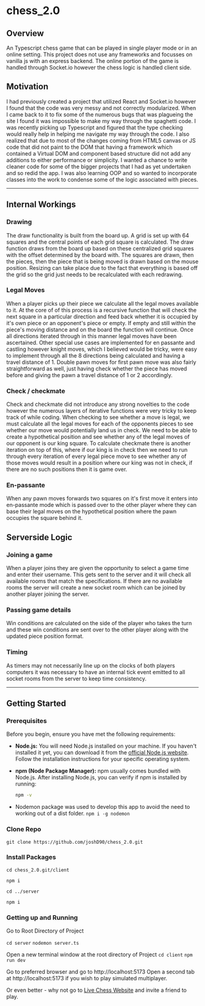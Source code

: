 # chess_2.0

## Overview
An Typescript chess game that can be played in single player mode or in an online setting.  This project does not use any frameworks and focusses on vanilla js with an express backend.  The online portion of the game is handled through Socket.io however the chess logic is handled client side.

## Motivation
I had previously created a project that utilized React and Socket.io however I found that the code was very messy and not correctly modularized.  When I came back to it to fix some of the numerous bugs that was plagueing the site I found it was impossible to make my way through the spaghetti code.  I was recently picking up Typescript and figured that the type checking would really help in helping me navigate my way through the code.  I also realized that due to most of the changes coming from HTML5 canvas or JS code that did not paint to the DOM that having a framework which contained a Virtual DOM and component based structure did not add any additions to either performance or simplicity.  I wanted a chance to write cleaner code for some of the bigger projects that I had as yet undertaken and so redid the app.  I was also learning OOP and so wanted to incorporate classes into the work to condense some of the logic associated with pieces.

---

## Internal Workings
### Drawing
The draw functionality is built from the board up.  A grid is set up with 64 squares and the central points of each grid square is calculated.  The draw function draws from the board up based on these centralized grid squares with the offset determined by the board with.  The squares are drawn, then the pieces, then the piece that is being moved is drawn based on the mouse position.  Resizing can take place due to the fact that everything is based off the grid so the grid just needs to be recalculated with each redrawing.

### Legal Moves
When a player picks up their piece we calculate all the legal moves available to it.  At the core of of this process is a recursive function that will check the next square in a particular direction and feed back whether it is occupied by it's own piece or an opponent's piece or empty.  If empty and still within the piece's moving distance and on the board the function will continue.
Once all directions iterated through in this manner legal moves have been ascertained.  Other special use cases are implemented for en passante and castling however knight moves, which I believed would be tricky, were easy to implement through all the 8 directions being calculated and having a travel distance of 1.  Double pawn moves for first pawn move was also fairly straightforward as well, just having check whether the piece has moved before and giving the pawn a travel distance of 1 or 2 accordingly.

### Check / checkmate
Check and checkmate did not introduce any strong novelties to the code however the numerous layers of iterative functions were very tricky to keep track of while coding.  When checking to see whether a move is legal, we must calculate all the legal moves for each of the opponents pieces to see whether our move would potentially land us in check.  We need to be able to create a hypothetical position and see whether any of the legal moves of our opponent is our king square.  To calculate checkmate there is another iteration on top of this, where if our king is in check then we need to run through every iteration of every legal piece move to see whether any of those moves would result in a position where our king was not in check, if there are no such positions then it is game over.

### En-passante
When any pawn moves forwards two squares on it's first move it enters into en-passante mode which is passed over to the other player where they can base their legal moves on the hypothetical position where the pawn occupies the square behind it.

## Serverside Logic
### Joining a game
When a player joins they are given the opportunity to select a game time and enter their username.  This gets sent to the server and it will check all available rooms that match the specifications.  If there are no available rooms the server will create a new socket room which can be joined by another player joining the server.

### Passing game details
Win conditions are calculated on the side of the player who takes the turn and these win conditions are sent over to the other player along with the updated piece position format.

### Timing
As timers may not necessarily line up on the clocks of both players computers it was necessary to have an internal tick event emitted to all socket rooms from the server to keep time consistency.

---

## Getting Started
### Prerequisites

Before you begin, ensure you have met the following requirements:

- **Node.js:** You will need Node.js installed on your machine. If you haven't installed it yet, you can download it from the [official Node.js website](https://nodejs.org/). Follow the installation instructions for your specific operating system.

- **npm (Node Package Manager):** npm usually comes bundled with Node.js. After installing Node.js, you can verify if npm is installed by running:

  ```bash
  npm -v

- Nodemon package was used to develop this app to avoid the need to working out of a dist folder.
    `npm i -g nodemon`

### Clone Repo
`git clone https://github.com/joshD90/chess_2.0.git`

### Install Packages
`cd chess_2.0.git/client`

`npm i`

`cd ../server`

`npm i`

### Getting up and Running
Go to Root Directory of Project

`cd server`
`nodemon server.ts`

Open a new terminal window at the root directory of Project
`cd client`
`npm run dev`

Go to preferred browser and go to http://localhost:5173
Open a second tab at http://localhost:5173 if you wish to play simulated multiplayer.

Or even better - why not go to [Live Chess Website](https://chess2.joshuadanceywebdev.ie/) and invite a friend to play.









